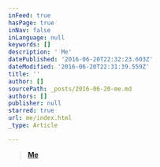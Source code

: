 ```yaml
---
inFeed: true
hasPage: true
inNav: false
inLanguage: null
keywords: []
description: ' Me'
datePublished: '2016-06-20T22:32:23.603Z'
dateModified: '2016-06-20T22:31:39.559Z'
title: ''
author: []
sourcePath: _posts/2016-06-20-me.md
authors: []
publisher: null
starred: true
url: me/index.html
_type: Article

---
```

> **[Me][0]**



[0]: www.meihsuanchiang.com